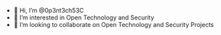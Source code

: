 - 👋 Hi, I’m @0p3nt3ch53C
- 👀 I’m interested in Open Technology and Security
- 💞️ I’m looking to collaborate on Open Technology and Security Projects
